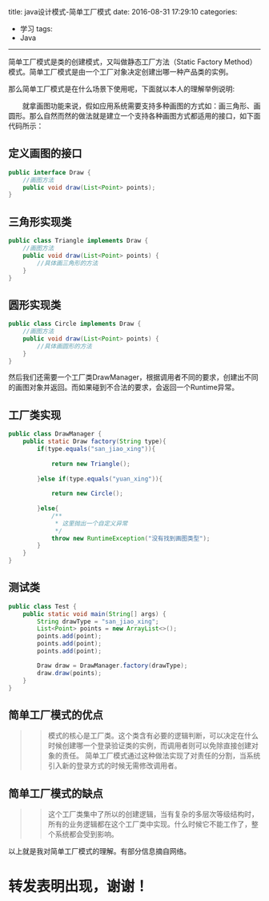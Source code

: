 title: java设计模式-简单工厂模式
date: 2016-08-31 17:29:10
categories:
- 学习
tags:
- Java
---

简单工厂模式是类的创建模式，又叫做静态工厂方法（Static Factory Method）模式。简单工厂模式是由一个工厂对象决定创建出哪一种产品类的实例。
<!--more-->
那么简单工厂模式是在什么场景下使用呢，下面就以本人的理解举例说明:

　　就拿画图功能来说，假如应用系统需要支持多种画图的方式如：画三角形、画圆形。那么自然而然的做法就是建立一个支持各种画图方式都适用的接口，如下面代码所示：

## 定义画图的接口
```java
public interface Draw {
    //画图方法
    public void draw(List<Point> points);
}
```

## 三角形实现类
```java
public class Triangle implements Draw {
    //画图方法
    public void draw(List<Point> points) {
    	//具体画三角形的方法
	}
}
```
## 圆形实现类
```java
public class Circle implements Draw {
    //画图方法
    public void draw(List<Point> points) {
    	//具体画圆形的方法
	}
}
```

然后我们还需要一个工厂类DrawManager，根据调用者不同的要求，创建出不同的画图对象并返回。而如果碰到不合法的要求，会返回一个Runtime异常。

## 工厂类实现
```java
public class DrawManager {
    public static Draw factory(String type){
        if(type.equals("san_jiao_xing")){
            
            return new Triangle();
            
        }else if(type.equals("yuan_xing")){
            
            return new Circle();
            
        }else{
            /**
             * 这里抛出一个自定义异常
             */
            throw new RuntimeException("没有找到画图类型");
        }
    }
}
```

## 测试类
```java
public class Test {
    public static void main(String[] args) {
        String drawType = "san_jiao_xing";
        List<Point> points = new ArrayList<>();
        points.add(point);
        points.add(point);
        points.add(point);

        Draw draw = DrawManager.factory(drawType);
        draw.draw(points);
    }
}
```

## 简单工厂模式的优点

>> 模式的核心是工厂类。这个类含有必要的逻辑判断，可以决定在什么时候创建哪一个登录验证类的实例，而调用者则可以免除直接创建对象的责任。
>> 简单工厂模式通过这种做法实现了对责任的分割，当系统引入新的登录方式的时候无需修改调用者。

## 简单工厂模式的缺点

>> 这个工厂类集中了所以的创建逻辑，当有复杂的多层次等级结构时，所有的业务逻辑都在这个工厂类中实现。什么时候它不能工作了，整个系统都会受到影响。

以上就是我对简单工厂模式的理解。有部分信息摘自网络。

# 转发表明出现，谢谢！
